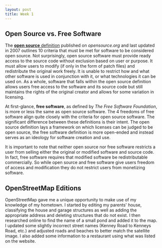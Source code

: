 ```yaml
---
layout: post
title: Week 1
---
```


## Open Source vs. Free Software
The [**open source** definition](https://opensource.org/osd) published on *opensource.org* and last updated in 2007 outlines 10 criteria that must be met for software to be considered open source. Not surprisingly, open source software must provide ready access to the source code without exclusion based on user or purpose. It must allow users to modify (if only in the form of patch files) and redistribute the original work freely. It is unable to restrict how and what other software is used in conjunction with it, or what technologies it can be used on. As a whole, software that falls within the open source definition allows users free access to the software and its source code but still maintains the rights of the original creator and allows for some variation in licensing.

At first-glance, **free software**, as defined by *The Free Software Foundation*, is more or less the same as open source software. The 4 freedoms of free software align quite closely with the criteria for open source software. The significant difference between these definitions is their intent. The open source definition lays a framework on which licenses can be judged to be open source, the free software definition is more open-ended and instead serves as an ideology for software creation and use.

It is important to note that neither open source nor free software restricts a user from selling either the original or modified software and source code. In fact, free software requires that modified software be redistributable commercially. So while open source and free software give users freedom of access and modification they do not restrict users from monetizing software.

## OpenStreetMap Editions
OpenStreetMap gave me a unique opportunity to make use of my knowledge of my hometown. I started by editing my parents' house, classifying the house and garage structures as well as adding the appropriate address and deleting structures that do not exist. I then researched online to find the name of a small pond and added it to the map. I updated some slightly incorrect street names (Kenney Road to Kenneys Road, etc.) and adjusted roads and beaches to better match the satellite image. I also added some information to a restaurant using what was listed on the website.
